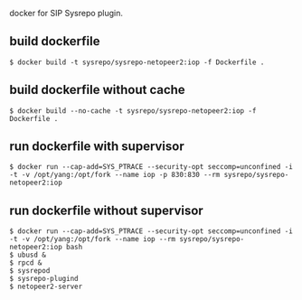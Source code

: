 docker for SIP Sysrepo plugin.

## build dockerfile

```
$ docker build -t sysrepo/sysrepo-netopeer2:iop -f Dockerfile .
```

## build dockerfile without cache

```
$ docker build --no-cache -t sysrepo/sysrepo-netopeer2:iop -f Dockerfile .
```

## run dockerfile with supervisor

```
$ docker run --cap-add=SYS_PTRACE --security-opt seccomp=unconfined -i -t -v /opt/yang:/opt/fork --name iop -p 830:830 --rm sysrepo/sysrepo-netopeer2:iop
```

## run dockerfile without supervisor

```
$ docker run --cap-add=SYS_PTRACE --security-opt seccomp=unconfined -i -t -v /opt/yang:/opt/fork --name iop --rm sysrepo/sysrepo-netopeer2:iop bash
$ ubusd &
$ rpcd &
$ sysrepod
$ sysrepo-plugind
$ netopeer2-server
```
